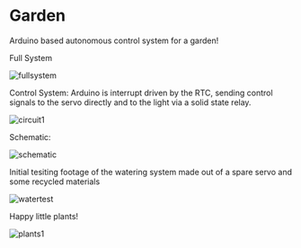 # Garden
Arduino based autonomous control system for a garden!

Full System


![fullsystem](https://user-images.githubusercontent.com/43456575/51780158-4d19b300-20da-11e9-88ed-b5655688f1a9.jpg)



Control System: Arduino is interrupt driven by the RTC, sending control signals to the servo directly and to the light via a solid state relay.


![circuit1](https://user-images.githubusercontent.com/43456575/51780181-6589cd80-20da-11e9-9619-4429ac7e0d64.jpg)

Schematic:

![schematic](https://user-images.githubusercontent.com/43456575/57662221-56546000-75a3-11e9-8f0c-fee261dde10f.PNG)


Initial tesiting footage of the watering system made out of a spare servo and some recycled materials

![watertest](https://user-images.githubusercontent.com/43456575/51780050-68d08980-20d9-11e9-910d-be6fd796b295.gif)



Happy little plants!

![plants1](https://user-images.githubusercontent.com/43456575/51780331-a7ffda00-20db-11e9-9763-083f94f1bfff.jpg)
